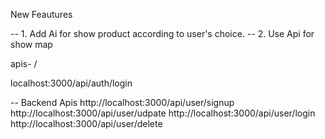 New Feautures

-- 1. Add Ai for show product according to user's choice.
-- 2. Use Api for show map 


apis- /


localhost:3000/api/auth/login

-- Backend Apis
http://localhost:3000/api/user/signup
http://localhost:3000/api/user/udpate
http://localhost:3000/api/user/login
http://localhost:3000/api/user/delete
